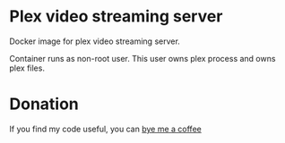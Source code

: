 # Plex video streaming server
Docker image for plex video streaming server.

Container runs as non-root user.
This user owns plex process and owns plex files.

# Donation
If you find my code useful, you can [bye me a coffee](https://www.paypal.me/dshapovalov)
